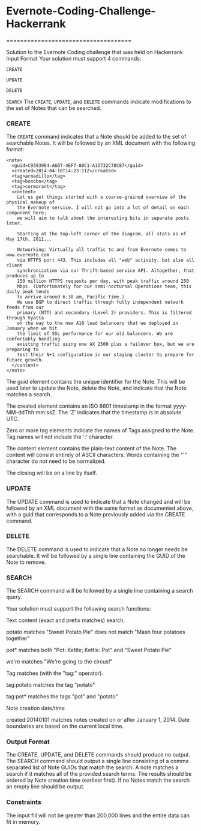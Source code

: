 # Evernote-Coding-Challenge-Hackerrank
====================================

Solution to the Evernote Coding challenge that was held on Hackerrank
Input Format 
Your solution must support 4 commands:

`CREATE`

`UPDATE`

`DELETE`

`SEARCH`
The `CREATE`, `UPDATE`, and `DELETE` commands indicate modifications to the set of Notes that can be searched.

### CREATE

The `CREATE` command indicates that a Note should be added to the set of searchable Notes. It will be followed by an XML document with the following format:

```
<note>
  <guid>C93939E4-A607-4EF7-80C1-A1D732C78C87</guid>
  <created>2014-04-16T14:23:11Z</created>
  <tag>armadillo</tag>
  <tag>bonobo</tag>
  <tag>cormorant</tag>
  <content>
    Let us get things started with a coarse-grained overview of the physical makeup of
    the Evernote service. I will not go into a lot of detail on each component here;
    we will aim to talk about the interesting bits in separate posts later.

    Starting at the top-left corner of the diagram, all stats as of May 17th, 2011...

    Networking: Virtually all traffic to and from Evernote comes to www.evernote.com
    via HTTPS port 443. This includes all "web" activity, but also all client
    synchronization via our Thrift-based service API. Altogether, that produces up to
    150 million HTTPS requests per day, with peak traffic around 250
    Mbps. (Unfortunately for our semi-nocturnal Operations team, this daily peak tends
    to arrive around 6:30 am, Pacific time.)
    We use BGP to direct traffic through fully independent network feeds from our
    primary (NTT) and secondary (Level 3) providers. This is filtered through Vyatta
    on the way to the new A10 load balancers that we deployed in January when we hit
    the limit of SSL performance for our old balancers. We are comfortably handling
    existing traffic using one AX 2500 plus a failover box, but we are preparing to
    test their N+1 configuration in our staging cluster to prepare for future growth.
  </content>
</note> 
```
The guid element contains the unique identifier for the Note. This will be used later to update the Note, delete the Note, and indicate that the Note matches a search.

The created element contains an ISO 8601 timestamp in the format yyyy-MM-ddThh:mm:ssZ. The 'Z' indicates that the timestamp is in absolute UTC.

Zero or more tag elements indicate the names of Tags assigned to the Note. Tag names will not include the ':' character.

The content element contains the plain-text content of the Note. The content will consist entirely of ASCII characters. Words containing the "'" character do not need to be normalized.

The closing will be on a line by itself.

### UPDATE

The UPDATE command is used to indicate that a Note changed and will be followed by an XML document with the same format as documented above, with a guid that corresponds to a Note previously added via the CREATE command.

### DELETE

The DELETE command is used to indicate that a Note no longer needs be searchable. It will be followed by a single line containing the GUID of the Note to remove.

### SEARCH

The SEARCH command will be followed by a single line containing a search query.

Your solution must support the following search functions:

Text content (exact and prefix matches) search.

potato matches "Sweet Potato Pie" does not match "Mash four potatoes together"

pot* matches both "Pot: Kettle; Kettle: Pot" and "Sweet Potato Pie"

we're matches "We're going to the circus!"

Tag matches (with the "tag:" operator).

tag:potato matches the tag "potato"

tag:pot* matches the tags "pot" and "potato"

Note creation date/time

created:20140101 matches notes created on or after January 1, 2014. Date boundaries are based on the current local time.

### Output Format

The CREATE, UPDATE, and DELETE commands should produce no output. The SEARCH command should output a single line consisting of a comma separated list of Note GUIDs that match the search. A note matches a search if it matches all of the provided search terms. The results should be ordered by Note creation time (earliest first). If no Notes match the search an empty line should be output.

### Constraints

The input fill will not be greater than 200,000 lines and the entire data can fit in memory.

